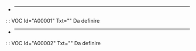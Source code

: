 - ****

 :  : VOC Id="A00001" Txt=""
Da definire

- ****

 :  : VOC Id="A00002" Txt=""
Da definire

